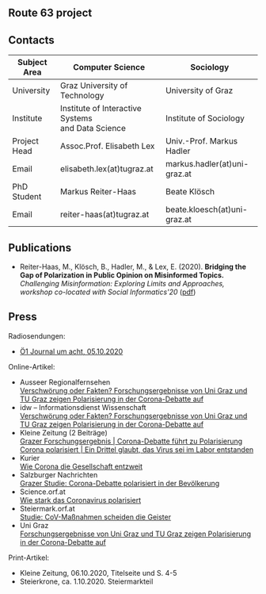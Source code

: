 ## Route 63 project

## Contacts

| Subject Area | **Computer Science** | **Sociology**|
|--|--|--|
| University | Graz University of Technology | University of Graz |
| Institute | Institute of Interactive Systems <br /> and Data Science | Institute of Sociology |
| Project Head | Assoc.Prof. Elisabeth Lex | Univ.-Prof. Markus Hadler |
| Email | elisabeth.lex(at)tugraz.at | markus.hadler(at)uni-graz.at |
| PhD Student | Markus Reiter-Haas | Beate Klösch |
| Email | reiter-haas(at)tugraz.at | beate.kloesch(at)uni-graz.at |

## Publications

- Reiter-Haas, M., Klösch, B., Hadler, M., & Lex, E. (2020). **Bridging the Gap of Polarization in Public Opinion on Misinformed Topics.** *Challenging Misinformation: Exploring Limits and Approaches, workshop co-located with Social Informatics'20* ([pdf](publications/2020misinformation_bridging.pdf))

## Press

Radiosendungen:
- [Ö1 Journal um acht, 05.10.2020](https://radiothek.orf.at/oe1/20201005/614616/1601878255000)

Online-Artikel:
- Ausseer Regionalfernsehen  
[Verschwörung oder Fakten? Forschungsergebnisse von Uni Graz und TU Graz zeigen Polarisierung in der Corona-Debatte auf](https://www.arf.at/2020/09/21/verschwoerung-oder-fakten-forschungsergebnisse-von-uni-graz-und-tu-graz-zeigen-polarisierung-in-der-corona-debatte-auf/)
- idw – Informationsdienst Wissenschaft  
[Verschwörung oder Fakten? Forschungsergebnisse von Uni Graz und TU Graz zeigen Polarisierung in der Corona-Debatte auf](https://idw-online.de/de/news754454)
- Kleine Zeitung (2 Beiträge)  
[Grazer Forschungsergebnis | Corona-Debatte führt zu Polarisierung](https://www.kleinezeitung.at/steiermark/5870865/Grazer-Forschungsergebnis_CoronaDebatte-fuehrt-zu-Polarisierung)  
[Corona polarisiert | Ein Drittel glaubt, das Virus sei im Labor entstanden](https://www.kleinezeitung.at/oesterreich/5877626/Corona-polarisiert_Ein-Drittel-glaubt-das-Virus-sei-im-Labor)
- Kurier  
[Wie Corona die Gesellschaft entzweit](https://kurier.at/wissen/wissenschaft/umfrage-wie-corona-die-gesellschaft-entzweit/401043145)
-	Salzburger Nachrichten  
[Grazer Studie: Corona-Debatte polarisiert in der Bevölkerung](https://www.sn.at/panorama/wissen/grazer-studie-corona-debatte-polarisiert-in-der-bevoelkerung-93825787)
-	Science.orf.at  
[Wie stark das Coronavirus polarisiert](https://science.orf.at/stories/3202143/)
-	Steiermark.orf.at  
[Studie: CoV-Maßnahmen scheiden die Geister](https://steiermark.orf.at/stories/3069930/)
-	Uni Graz  
[Forschungsergebnisse von Uni Graz und TU Graz zeigen Polarisierung in der Corona-Debatte auf](https://news.uni-graz.at/de/detail/article/verschwoerung-1/)

Print-Artikel:
-	Kleine Zeitung, 06.10.2020, Titelseite und S. 4-5
-	Steierkrone, ca. 1.10.2020. Steiermarkteil
